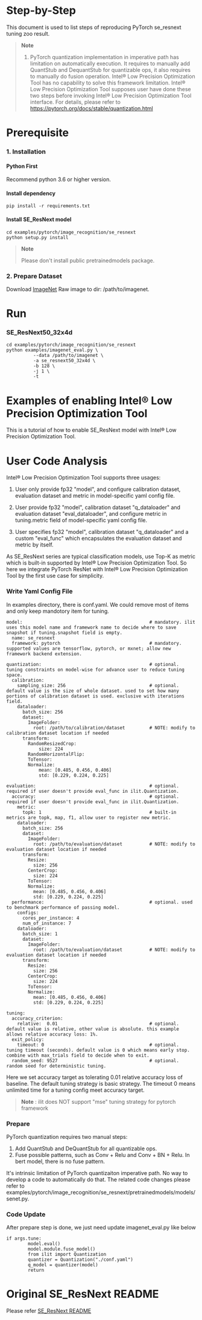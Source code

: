 Step-by-Step
============

This document is used to list steps of reproducing PyTorch se_resnext tuning zoo result.

> **Note**
>
> 1. PyTorch quantization implementation in imperative path has limitation on automatically execution.
> It requires to manually add QuantStub and DequantStub for quantizable ops, it also requires to manually do fusion operation.
> Intel® Low Precision Optimization Tool has no capability to solve this framework limitation. Intel® Low Precision Optimization Tool supposes user have done these two steps before invoking Intel® Low Precision Optimization Tool interface.
> For details, please refer to https://pytorch.org/docs/stable/quantization.html

# Prerequisite

### 1. Installation
  #### Python First
  Recommend python 3.6 or higher version.

  #### Install dependency
  ```
  pip install -r requirements.txt
  ```
  #### Install SE_ResNext model
  ```Shell
  cd examples/pytorch/image_recognition/se_resnext
  python setup.py install
  ```
  > **Note**
  >
  > Please don't install public pretrainedmodels package.


### 2. Prepare Dataset

  Download [ImageNet](http://www.image-net.org/) Raw image to dir: /path/to/imagenet.

# Run

### SE_ResNext50_32x4d

  ```Shell
  cd examples/pytorch/image_recognition/se_resnext
  python examples/imagenet_eval.py \
            --data /path/to/imagenet \
            -a se_resnext50_32x4d \
            -b 128 \
            -j 1 \
            -t
  ```

Examples of enabling Intel® Low Precision Optimization Tool
=========================

This is a tutorial of how to enable SE_ResNext model with Intel® Low Precision Optimization Tool.

# User Code Analysis

Intel® Low Precision Optimization Tool supports three usages:

1. User only provide fp32 "model", and configure calibration dataset, evaluation dataset and metric in model-specific yaml config file.

2. User provide fp32 "model", calibration dataset "q_dataloader" and evaluation dataset "eval_dataloader", and configure metric in tuning.metric field of model-specific yaml config file.

3. User specifies fp32 "model", calibration dataset "q_dataloader" and a custom "eval_func" which encapsulates the evaluation dataset and metric by itself.


As SE_ResNext series are typical classification models, use Top-K as metric which is built-in supported by Intel® Low Precision Optimization Tool. So here we integrate PyTorch ResNet with Intel® Low Precision Optimization Tool by the first use case for simplicity.

### Write Yaml Config File
In examples directory, there is conf.yaml. We could remove most of items and only keep mandotory item for tuning.
```
model:                                               # mandatory. ilit uses this model name and framework name to decide where to save snapshot if tuning.snapshot field is empty.
  name: se_resnext
  framework: pytorch                                 # mandatory. supported values are tensorflow, pytorch, or mxnet; allow new framework backend extension.

quantization:                                        # optional. tuning constraints on model-wise for advance user to reduce tuning space.
  calibration:
    sampling_size: 256                               # optional. default value is the size of whole dataset. used to set how many portions of calibration dataset is used. exclusive with iterations field.
    dataloader:
      batch_size: 256
      dataset:
        ImageFolder:
          root: /path/to/calibration/dataset         # NOTE: modify to calibration dataset location if needed
      transform:
        RandomResizedCrop:
            size: 224
        RandomHorizontalFlip:
        ToTensor:
        Normalize:
            mean: [0.485, 0.456, 0.406]
            std: [0.229, 0.224, 0.225]

evaluation:                                          # optional. required if user doesn't provide eval_func in ilit.Quantization.
  accuracy:                                          # optional. required if user doesn't provide eval_func in ilit.Quantization.
    metric:
      topk: 1                                        # built-in metrics are topk, map, f1, allow user to register new metric.
    dataloader:
      batch_size: 256
      dataset:
        ImageFolder:
          root: /path/to/evaluation/dataset          # NOTE: modify to evaluation dataset location if needed
      transform:
        Resize:
          size: 256
        CenterCrop:
          size: 224
        ToTensor:
        Normalize:
          mean: [0.485, 0.456, 0.406]
          std: [0.229, 0.224, 0.225]
  performance:                                       # optional. used to benchmark performance of passing model.
    configs:
      cores_per_instance: 4
      num_of_instance: 7
    dataloader:
      batch_size: 1
      dataset:
        ImageFolder:
          root: /path/to/evaluation/dataset          # NOTE: modify to evaluation dataset location if needed
      transform:
        Resize:
          size: 256
        CenterCrop:
          size: 224
        ToTensor:
        Normalize:
          mean: [0.485, 0.456, 0.406]
          std: [0.229, 0.224, 0.225]

tuning:
  accuracy_criterion:
    relative:  0.01                                  # optional. default value is relative, other value is absolute. this example allows relative accuracy loss: 1%.
  exit_policy:
    timeout: 0                                       # optional. tuning timeout (seconds). default value is 0 which means early stop. combine with max_trials field to decide when to exit.
  random_seed: 9527                                  # optional. random seed for deterministic tuning.

```
Here we set accuracy target as tolerating 0.01 relative accuracy loss of baseline. The default tuning strategy is basic strategy. The timeout 0 means unlimited time for a tuning config meet accuracy target.
> **Note** : ilit does NOT support "mse" tuning strategy for pytorch framework

### Prepare
PyTorch quantization requires two manual steps:

  1. Add QuantStub and DeQuantStub for all quantizable ops.
  2. Fuse possible patterns, such as Conv + Relu and Conv + BN + Relu. In bert model, there is no fuse pattern.

It's intrinsic limitation of PyTorch quantizaiton imperative path. No way to develop a code to automatically do that.
The related code changes please refer to examples/pytorch/image_recognition/se_resnext/pretrainedmodels/models/senet.py.

### Code Update
After prepare step is done, we just need update imagenet_eval.py like below
```
if args.tune:
        model.eval()
        model.module.fuse_model()
        from ilit import Quantization
        quantizer = Quantization("./conf.yaml")
        q_model = quantizer(model)
        return
```
# Original SE_ResNext README
Please refer [SE_ResNext README](SE_ResNext_README.md)

